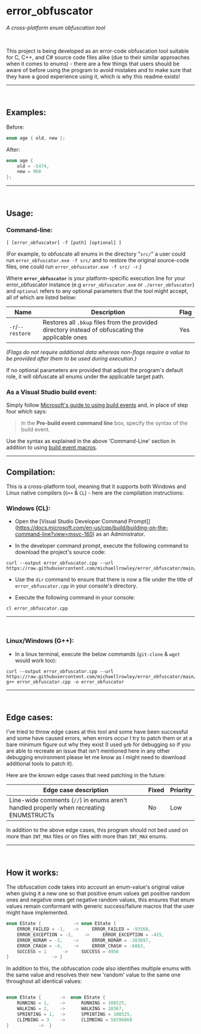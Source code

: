 # error_obfuscator
*A cross-platform enum obfuscation tool*

</br>

This project is being developed as an error-code obfuscation tool suitable for C, C++, and C# source code files alike (due to their similar approaches when it comes to enums) - there are a few things that users should be aware of before using the program to avoid mistakes and to make sure that they have a good experience using it, which is why this readme exists!

---
</br>

## Examples:


Before:
```C
enum age { old, new };
```

After:
```C
enum age {
	old = -5474,
	new = 968
};
```

---
</br>

## Usage:

### Command-line:
``[ [error_obfuscator] -f [path] [optional] ]``

(For example, to obfuscate all enums in the directory "``src/``" a user could run ``error_obfuscator.exe -f src/`` and to restore the original source-code files, one could run ``error_obfuscator.exe -f src/ -r``.)

Where **``error_obfuscator``** is your platform-specific execution line for your error_obfuscator instance (e.g ``error_obfuscator.exe`` or ``./error_obfuscator``) and ``optional`` refers to any optional parameters that the tool might accept, all of which are listed below:

| Name | Description | Flag |
|-|-|-|
| ``-r``/``--restore`` | Restores all ``.bkup`` files from the provided directory instead of obfuscating the applicable ones | Yes |

*(Flags do not require additional data whereas non-flags require a value to be provided after them to be used during execution.)*

If no optional parameters are provided that adjust the program's default role, it will obfuscate all enums under the applicable target path.
</br>

### As a Visual Studio build event:
Simply follow [Microsoft's guide to using build events](https://docs.microsoft.com/en-us/visualstudio/ide/how-to-specify-build-events-csharp) and, in place of step four which says:

> In the **Pre-build event command line** box, specify the syntax of the build event.

Use the syntax as explained in the above 'Command-Line' section in addition to using [build event macros](https://www.dotnetperls.com/post-pre-build-macros).

---

## Compilation:

This is a cross-platform tool, meaning that it supports both Windows and Linux native compilers (``G++`` & ``CL``) - here are the compilation instructions:

### Windows (CL):
- Open the [Visual Studio Developer Command Prompt]](https://docs.microsoft.com/en-us/cpp/build/building-on-the-command-line?view=msvc-160) as an Administrator.

- In the developer command prompt, execute the following command to download the project's source code:
```CMD
curl --output error_obfuscator.cpp --url https://raw.githubusercontent.com/michaellrowley/error_obfuscator/main/src/main.cpp
```

- Use the ``dir`` command to ensure that there is now a file under the title of ``error_obfuscator.cpp`` in your console's directory.

- Execute the following command in your console:
```CMD
cl error_obfuscator.cpp
```

---
</br>

### Linux/Windows (G++):

- In a linux terminal, execute the below commands (``git-clone`` & ``wget`` would work too):
```Terminal
curl --output error_obfuscator.cpp --url https://raw.githubusercontent.com/michaellrowley/error_obfuscator/main/src/main.cpp
g++ error_obfuscator.cpp -o error_obfuscator
```

---
</br>

## Edge cases:
I've tried to throw edge cases at this tool and some have been successful and some have caused errors, when errors occur I try to patch them or at a bare minimum figure out why they exist (I used ``gdb`` for debugging so if you are able to recreate an issue that isn't mentioned here in any other debugging environment please let me know as I might need to download additional tools to patch it).

Here are the known edge cases that need patching in the future:

| Edge case description | Fixed | Priority |
|----|----|----|
| Line-wide comments (``//``) in enums aren't handled properly when recreating ENUMSTRUCTs | No | Low |

In addition to the above edge cases, this program should not bed used on more than ``INT_MAX`` files or on files with more than ``INT_MAX`` enums.

---
</br>

## How it works:

The obfuscation code takes into account an enum-value's original value when giving it a new one so that positive enum values get positive random ones and negative ones get negative random values, this ensures that enum values remain conformant with generic success/failure macros that 
the user might have implemented.
```C++
enum EState {			 ->	enum EState {
	ERROR_FAILED = -1,	 ->		ERROR_FAILED = -93568,
	ERROR_EXCEPTION = -2,	 ->		ERROR_EXCEPTION = -425,
	ERROR_NORAM = -3,	 ->		ERROR_NORAM = -383697,
	ERROR_CRASH = -4,	 ->		ERROR_CRASH = -6863,
	SUCCESS = 1		 ->		SUCCESS = 4956
}				 ->	}
```

In addition to this, the obfuscation code also identifies multiple enums with the same value and resolves their new 'random' value to the same one throughout all identical values:
```C++

enum EState {		->	enum EState {
	RUNNING = 1,	->		RUNNING = 108525,
	WALKING = 2,	->		WALKING = 28367,
	SPRINTING = 1,	->		SPRINTING = 108525,
	CLIMBING = 3	->		CLIMBING = 58396868
}			->	}

```
